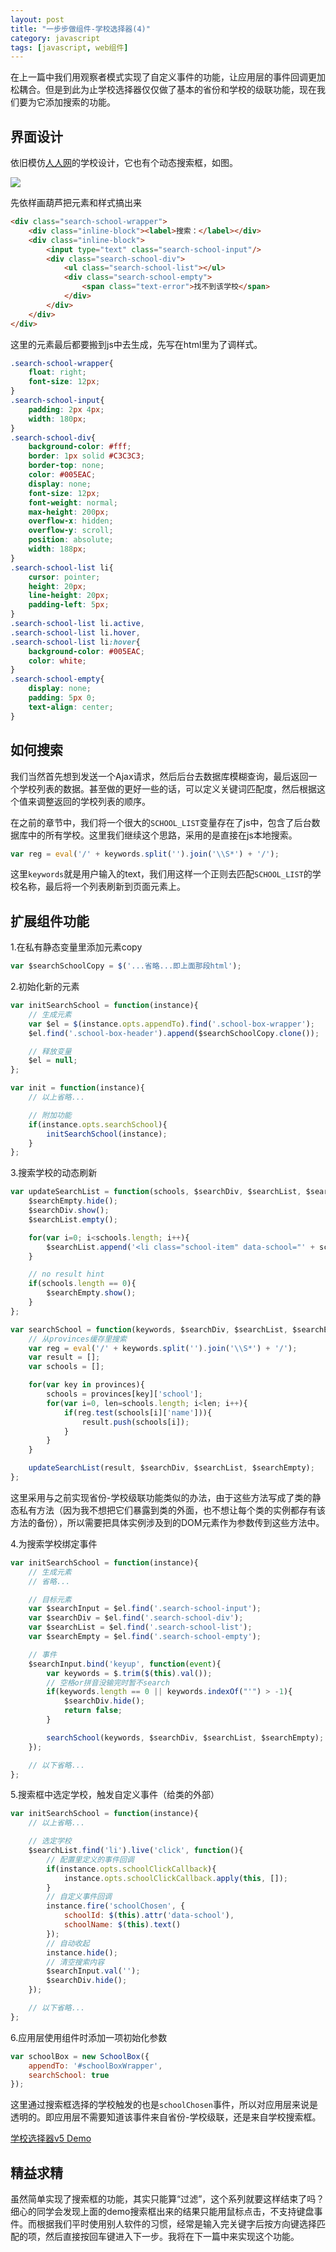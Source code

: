 ```yaml
---
layout: post
title: "一步步做组件-学校选择器(4)"
category: javascript
tags: [javascript, web组件]
---
```


在上一篇中我们用观察者模式实现了自定义事件的功能，让应用层的事件回调更加松耦合。但是到此为止学校选择器仅仅做了基本的省份和学校的级联功能，现在我们要为它添加搜索的功能。

<!-- more -->

界面设计
---------
依旧模仿[人人网](http://www.renren.com)的学校设计，它也有个动态搜索框，如图。

<img src="/images/captures/20150125_01.jpg">

先依样画葫芦把元素和样式搞出来

```html
<div class="search-school-wrapper">
    <div class="inline-block"><label>搜索：</label></div>
    <div class="inline-block">
        <input type="text" class="search-school-input"/>
        <div class="search-school-div">
            <ul class="search-school-list"></ul>
            <div class="search-school-empty">
                <span class="text-error">找不到该学校</span>
            </div>
        </div>
    </div>
</div>
```

这里的元素最后都要搬到js中去生成，先写在html里为了调样式。

```css
.search-school-wrapper{
    float: right;
    font-size: 12px;
}
.search-school-input{
    padding: 2px 4px;
    width: 180px;
}
.search-school-div{
    background-color: #fff;
    border: 1px solid #C3C3C3;
    border-top: none;
    color: #005EAC;
    display: none;
    font-size: 12px;
    font-weight: normal;
    max-height: 200px;
    overflow-x: hidden;
    overflow-y: scroll;
    position: absolute;
    width: 188px;
}
.search-school-list li{
    cursor: pointer;
    height: 20px;
    line-height: 20px;
    padding-left: 5px;
}
.search-school-list li.active,
.search-school-list li.hover,
.search-school-list li:hover{
    background-color: #005EAC;
    color: white;
}
.search-school-empty{
    display: none;
    padding: 5px 0;
    text-align: center;
}
```



如何搜索
---------
我们当然首先想到发送一个Ajax请求，然后后台去数据库模糊查询，最后返回一个学校列表的数据。甚至做的更好一些的话，可以定义关键词匹配度，然后根据这个值来调整返回的学校列表的顺序。

在之前的章节中，我们将一个很大的`SCHOOL_LIST`变量存在了js中，包含了后台数据库中的所有学校。这里我们继续这个思路，采用的是直接在js本地搜索。

```js
var reg = eval('/' + keywords.split('').join('\\S*') + '/');
```

这里`keywords`就是用户输入的text，我们用这样一个正则去匹配`SCHOOL_LIST`的学校名称，最后将一个列表刷新到页面元素上。



扩展组件功能
-------------
1.在私有静态变量里添加元素copy

```js
var $searchSchoolCopy = $('...省略...即上面那段html');
```


2.初始化新的元素

```js
var initSearchSchool = function(instance){
    // 生成元素
    var $el = $(instance.opts.appendTo).find('.school-box-wrapper');
    $el.find('.school-box-header').append($searchSchoolCopy.clone());

    // 释放变量
    $el = null;
};

var init = function(instance){
    // 以上省略...

    // 附加功能
    if(instance.opts.searchSchool){
        initSearchSchool(instance);
    }
};
```


3.搜索学校的动态刷新

```js
var updateSearchList = function(schools, $searchDiv, $searchList, $searchEmpty){
    $searchEmpty.hide();
    $searchDiv.show();
    $searchList.empty();

    for(var i=0; i<schools.length; i++){
        $searchList.append('<li class="school-item" data-school="' + schools[i]['id'] + '">' + schools[i]['name'] + '</li>');
    }

    // no result hint
    if(schools.length == 0){
        $searchEmpty.show();
    }
};

var searchSchool = function(keywords, $searchDiv, $searchList, $searchEmpty){
    // 从provinces缓存里搜索
    var reg = eval('/' + keywords.split('').join('\\S*') + '/');
    var result = [];
    var schools = [];

    for(var key in provinces){
        schools = provinces[key]['school'];
        for(var i=0, len=schools.length; i<len; i++){
            if(reg.test(schools[i]['name'])){
                result.push(schools[i]);
            }
        }
    }

    updateSearchList(result, $searchDiv, $searchList, $searchEmpty);
};
```

这里采用与之前实现省份-学校级联功能类似的办法，由于这些方法写成了类的静态私有方法（因为我不想把它们暴露到类的外面，也不想让每个类的实例都存有该方法的备份），所以需要把具体实例涉及到的DOM元素作为参数传到这些方法中。


4.为搜索学校绑定事件

```js
var initSearchSchool = function(instance){
    // 生成元素
    // 省略...

    // 目标元素
    var $searchInput = $el.find('.search-school-input');
    var $searchDiv = $el.find('.search-school-div');
    var $searchList = $el.find('.search-school-list');
    var $searchEmpty = $el.find('.search-school-empty');

    // 事件
    $searchInput.bind('keyup', function(event){
        var keywords = $.trim($(this).val());
        // 空格or拼音没输完时暂不search
        if(keywords.length == 0 || keywords.indexOf("'") > -1){
            $searchDiv.hide();
            return false;
        }

        searchSchool(keywords, $searchDiv, $searchList, $searchEmpty);
    });

    // 以下省略...
};
```


5.搜索框中选定学校，触发自定义事件（给类的外部）

```js
var initSearchSchool = function(instance){
    // 以上省略...

    // 选定学校
    $searchList.find('li').live('click', function(){
        // 配置里定义的事件回调
        if(instance.opts.schoolClickCallback){
            instance.opts.schoolClickCallback.apply(this, []);
        }
        // 自定义事件回调
        instance.fire('schoolChosen', {
            schoolId: $(this).attr('data-school'),
            schoolName: $(this).text()
        });
        // 自动收起
        instance.hide();
        // 清空搜索内容
        $searchInput.val('');
        $searchDiv.hide();
    });

    // 以下省略...
};
```


6.应用层使用组件时添加一项初始化参数

```js
var schoolBox = new SchoolBox({
    appendTo: '#schoolBoxWrapper',
    searchSchool: true
});
```

这里通过搜索框选择的学校触发的也是`schoolChosen`事件，所以对应用层来说是透明的。即应用层不需要知道该事件来自省份-学校级联，还是来自学校搜索框。

[学校选择器v5 Demo](/demo/SchoolBox/v5/demo.html)



精益求精
---------
虽然简单实现了搜索框的功能，其实只能算“过滤”，这个系列就要这样结束了吗？细心的同学会发现上面的demo搜索框出来的结果只能用鼠标点击，不支持键盘事件。而根据我们平时使用别人软件的习惯，经常是输入完关键字后按方向键选择匹配的项，然后直接按回车键进入下一步。我将在下一篇中来实现这个功能。
